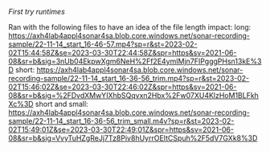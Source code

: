 *First try runtimes*

Ran with the following files to have an idea of the file length impact:
long: https://axh4lab4appl4sonar4sa.blob.core.windows.net/sonar-recording-sample/22-11-14_start_16-46-57.mp4?sp=r&st=2023-02-02T15:44:58Z&se=2023-03-30T22:44:58Z&spr=https&sv=2021-06-08&sr=b&sig=3nUb04EkpwXgm6NeH%2Ff2E4ymIMjn7FIPgggPHsn13kE%3D
short: https://axh4lab4appl4sonar4sa.blob.core.windows.net/sonar-recording-sample/22-11-14_start_16-36-56_trim.mp4?sp=r&st=2023-02-02T15:46:02Z&se=2023-03-30T22:46:02Z&spr=https&sv=2021-06-08&sr=b&sig=%2FDvdXMwYIXhbSQqvxn2Hbx%2Fw07XU4KlzHoM1BLFkhXc%3D
short and small: https://axh4lab4appl4sonar4sa.blob.core.windows.net/sonar-recording-sample/22-11-14_start_16-36-56_trim_small.m4v?sp=r&st=2023-02-02T15:49:01Z&se=2023-03-30T22:49:01Z&spr=https&sv=2021-06-08&sr=b&sig=VvyTuHZgReJj7Tz8Piv8hUyrrOEItCSpuh%2F5dV7GXk8%3D

